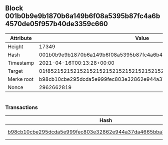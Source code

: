 ## Block 001b0b9e9b1870b6a149b6f08a5395b87fc4a6b4570de05f957b40de3359c660

Attribute | Value
--- | ---
Height | 17349
Hash | 001b0b9e9b1870b6a149b6f08a5395b87fc4a6b4570de05f957b40de3359c660
Timestamp | 2021-04-16T00:13:28+00:00
Target | 01f8521521521521521521521521521521521521521521521521521521521521
Merke root | b98cb10cbe295dcda5e999fec803e32862e944a37da4665bba38c9285f6cf438
Nonce | 2962662819

```

```

### Transactions

Hash | Amount
--- | ---
[b98cb10cbe295dcda5e999fec803e32862e944a37da4665bba38c9285f6cf438](b98cb10cbe295dcda5e999fec803e32862e944a37da4665bba38c9285f6cf438.md) | 10.00000000 SKEPTI 
